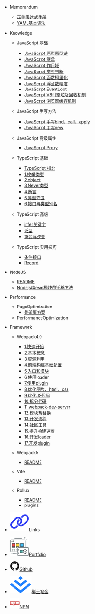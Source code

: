 - Memorandum

  - [正则表达式手册](/post/memorandum/正则表达式手册.md)
  - [YAML基本语法](/post/memorandum/YAML基本语法.md)

- Knowledge

  - JavaScript 基础
    - [JavaScript 原型原型链](/post/knowledge/JavaScript基础/JavaScript原型原型链.md)
    - [JavaScript 继承](/post/knowledge/JavaScript基础/JavaScript继承.md)
    - [JavaScript 作用域](/post/knowledge/JavaScript基础/JavaScript作用域.md)
    - [JavaScript 类型判断](/post/knowledge/JavaScript基础/JavaScript类型判断.md)
    - [JavaScript 函数柯里化](/post/knowledge/JavaScript基础/JavaScript函数柯里化.md)
    - [JavaScript 浮点数精度](/post/knowledge/JavaScript基础/JavaScript浮点数精度.md)
    - [JavaScript EventLoot](/post/knowledge/JavaScript基础/JavaScriptEventLoop.md)
    - [JavaScript V8引擎垃圾回收机制](/post/knowledge/JavaScript基础/JavaScriptV8引擎垃圾回收.md)
    - [JavaScript 浏览器缓存机制](/post/knowledge/JavaScript基础/JavaScript缓存机制/artical.md)

  - JavaScript 手写方法
    - [JavaScript 手写bind、call、apply](/post/knowledge/JavaScript手写方法/JavaScript手写bind_call_apply.md)
    - [JavaScript 手写new](/post/knowledge/JavaScript手写方法/JavaScript手写new.md)

  - JavaScript 高级属性
    - [JavaScript Proxy](/post/knowledge/JavaScript属性/Proxy.md)

  <!-- - Css 基础 -->

  - TypeScript 基础
    - [TypeScript 指北](/post/knowledge/TypeScript基础/README.md)
    - [1.枚举类型](/post/knowledge/TypeScript基础/1_枚举类型.md)
    - [2.object](/post/knowledge/TypeScript基础/2_object.md)
    - [3.Never类型](/post/knowledge/TypeScript基础/3_Never类型.md)
    - [4.断言](/post/knowledge/TypeScript基础/4_断言.md)
    - [5.类型守卫](/post/knowledge/TypeScript基础/5_类型守卫.md)
    - [6.接口与类型别名](/post/knowledge/TypeScript基础/6_接口与类型别名.md)

  - TypeScript 高级
    - [infer关键字](/post/knowledge/TypeScript高级/20210816_infer关键字.md)
    - [泛型](/post/knowledge/TypeScript高级/20210901_泛型.md)
    - [协变与逆变](/post/knowledge/TypeScript高级/20220816_协变逆变.md)

  - TypeScript 实用技巧
    - [条件接口](/post/knowledge/TypeScript实用技巧/20221230_条件接口.md)
    - [Record](/post/knowledge/TypeScript实用技巧/20210926_Record.md)

- NodeJS
  - [README](/post/knowledge/NodeJS/README.md)
  - [Nodejs纯esm模块的迁移方法](/post/knowledge/NodeJS/Nodejs纯esm模块的迁移方法.md)

- Performance

  - PageOptimization
    - [骨架屏方案](/post/performance/骨架屏方案.md)
  - PerformanceOptimization

- Framework

  <!-- - React -->

  - Webpack4.0
    - [1.快速开始](/post/framework/Webpack/Webpack4.0/1.快速开始.md)
    - [2.基本概念](/post/framework/Webpack/Webpack4.0/2.基本概念.md)
    - [3.资源利用](/post/framework/Webpack/Webpack4.0/1.资源利用.md)
    - [4.前端构建基础配置](/post/framework/Webpack/Webpack4.0/4.前端构建基础配置.md)
    - [5.入口和模块](/post/framework/Webpack/Webpack4.0/5.入口和模块.md)
    - [6.使用loader](/post/framework/Webpack/Webpack4.0/6.使用loader.md)
    - [7.使用plugin](/post/framework/Webpack/Webpack4.0/7.使用plugin.md)
    - [8.优化图片、html、css](/post/framework/Webpack/Webpack4.0/8.优化图片&HTML&CSS.md)
    - [9.优化JS代码](/post/framework/Webpack/Webpack4.0/9.优化JS代码.md)
    - [10.拆分代码](/post/framework/Webpack/Webpack4.0/10.拆分代码.md)
    - [11.webpack-dev-server](/post/framework/Webpack/Webpack4.0/11.webpack-dev-server.md)
    - [12.模块热替换](/post/framework/Webpack/Webpack4.0/12.模块热替换.md)
    - [13.开发流程](/post/framework/Webpack/Webpack4.0/13.开发流程.md)
    - [14.社区工具](/post/framework/Webpack/Webpack4.0/14.社区工具.md)
    - [15.提升构建速度](/post/framework/Webpack/Webpack4.0/15.提升构建速度.md)
    - [16.开发loader](/post/framework/Webpack/Webpack4.0/16.开发loader.md)
    - [17.开发plugin](/post/framework/Webpack/Webpack4.0/17.开发plugin.md)

  - Webpack5
    - [README](/post/framework/Webpack/README.md)

  - Vite
    - [README](/post/framework/Vite/README.md)

  - Rollup
    - [README](/post/framework/Rollup/README.md)
    - [plugins](/post/framework/Rollup/Plugins.md)

<!-- - 数据结构 -->

<!-- - 算法 -->

- <p class="sidebar-link-title"><img src="/assets/img/link.svg"></img>Links</p>

- <a class="sidebar-link" target="_blank" href="https://portfolio.zhangjc.cn/"><img src="/assets/img/portfolio.svg"></img>Portfolio</a>
- <a class="sidebar-link" target="_blank" href="https://github.com/zhangjichengcc"><img src="/assets/img/github.svg"></img>Github</a>
- <a class="sidebar-link" target="_blank" href="https://juejin.cn/user/3491704659003998"><img src="/assets/img/juejin.svg"></img>稀土掘金</a>
- <a class="sidebar-link" target="_blank" href="https://www.npmjs.com/~zhangjicheng"><img src="/assets/img/npm.svg"></img>NPM</a>
